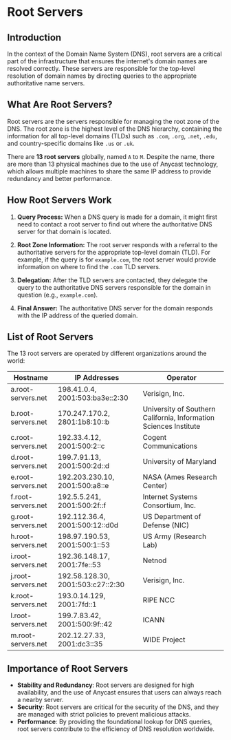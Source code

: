 # Root Servers

## Introduction

In the context of the Domain Name System (DNS), root servers are a critical part of the infrastructure that ensures the internet's domain names are resolved correctly. These servers are responsible for the top-level resolution of domain names by directing queries to the appropriate authoritative name servers.

## What Are Root Servers?

Root servers are the servers responsible for managing the root zone of the DNS. The root zone is the highest level of the DNS hierarchy, containing the information for all top-level domains (TLDs) such as `.com`, `.org`, `.net`, `.edu`, and country-specific domains like `.us` or `.uk`.

There are **13 root servers** globally, named `A` to `M`. Despite the name, there are more than 13 physical machines due to the use of Anycast technology, which allows multiple machines to share the same IP address to provide redundancy and better performance.

## How Root Servers Work

1. **Query Process:**
   When a DNS query is made for a domain, it might first need to contact a root server to find out where the authoritative DNS server for that domain is located.
   
2. **Root Zone Information:**
   The root server responds with a referral to the authoritative servers for the appropriate top-level domain (TLD). For example, if the query is for `example.com`, the root server would provide information on where to find the `.com` TLD servers.

3. **Delegation:**
   After the TLD servers are contacted, they delegate the query to the authoritative DNS servers responsible for the domain in question (e.g., `example.com`).

4. **Final Answer:**
   The authoritative DNS server for the domain responds with the IP address of the queried domain.

## List of Root Servers

The 13 root servers are operated by different organizations around the world:


| Hostname               | IP Addresses                              | Operator                                  |
|------------------------|-------------------------------------------|-------------------------------------------|
| a.root-servers.net      | 198.41.0.4, 2001:503:ba3e::2:30          | Verisign, Inc.                           |
| b.root-servers.net      | 170.247.170.2, 2801:1b8:10::b            | University of Southern California, Information Sciences Institute |
| c.root-servers.net      | 192.33.4.12, 2001:500:2::c               | Cogent Communications                    |
| d.root-servers.net      | 199.7.91.13, 2001:500:2d::d              | University of Maryland                   |
| e.root-servers.net      | 192.203.230.10, 2001:500:a8::e           | NASA (Ames Research Center)              |
| f.root-servers.net      | 192.5.5.241, 2001:500:2f::f              | Internet Systems Consortium, Inc.        |
| g.root-servers.net      | 192.112.36.4, 2001:500:12::d0d           | US Department of Defense (NIC)           |
| h.root-servers.net      | 198.97.190.53, 2001:500:1::53            | US Army (Research Lab)                  |
| i.root-servers.net      | 192.36.148.17, 2001:7fe::53              | Netnod                                   |
| j.root-servers.net      | 192.58.128.30, 2001:503:c27::2:30        | Verisign, Inc.                           |
| k.root-servers.net      | 193.0.14.129, 2001:7fd::1                | RIPE NCC                                 |
| l.root-servers.net      | 199.7.83.42, 2001:500:9f::42             | ICANN                                    |
| m.root-servers.net      | 202.12.27.33, 2001:dc3::35               | WIDE Project                             |


## Importance of Root Servers

- **Stability and Redundancy**: Root servers are designed for high availability, and the use of Anycast ensures that users can always reach a nearby server.
- **Security**: Root servers are critical for the security of the DNS, and they are managed with strict policies to prevent malicious attacks.
- **Performance**: By providing the foundational lookup for DNS queries, root servers contribute to the efficiency of DNS resolution worldwide.
